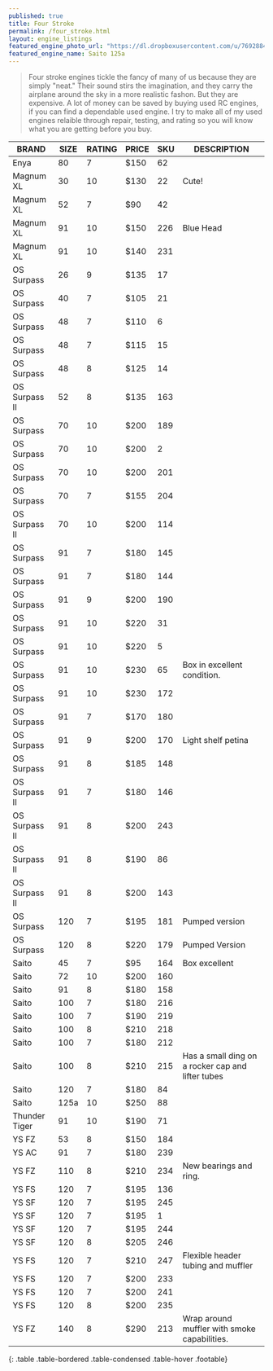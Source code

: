 ```yaml
---
published: true
title: Four Stroke
permalink: /four_stroke.html
layout: engine_listings
featured_engine_photo_url: "https://dl.dropboxusercontent.com/u/76928840/Website%20Photos/featured/4-stroke.jpg"
featured_engine_name: Saito 125a
---
```





> Four stroke engines tickle the fancy of many of us because they are simply "neat." Their sound stirs the imagination, and they carry the airplane around the sky in a more realistic fashon.  But they are expensive.  A lot of money can be saved by buying used RC engines, if you can find a dependable used engine. I try to make all of my used engines relaible through repair, testing, and rating so you will know what you are getting before you buy.

BRAND             | SIZE  | RATING | PRICE | SKU   | DESCRIPTION
------------------|-------|--------|-------|-------|---------------------
Enya              | 80    | 7      | $150  | 62    |
Magnum XL         | 30    | 10     | $130  | 22    | Cute!                                   
Magnum XL         | 52    | 7      | $90   | 42    |                                 
Magnum XL         | 91    | 10     | $150  | 226   | Blue Head
Magnum XL         | 91    | 10     | $140  | 231   |
OS Surpass        | 26    | 9      | $135  | 17    |                              
OS Surpass        | 40    | 7      | $105  | 21    |
OS Surpass        | 48    | 7      | $110  | 6     |   
OS Surpass        | 48    | 7      | $115  | 15    |
OS Surpass        | 48    | 8      | $125  | 14    |  
OS Surpass II     | 52    | 8      | $135  | 163   |                           
OS Surpass        | 70    | 10     | $200  | 189   |
OS Surpass        | 70    | 10     | $200  | 2     |
OS Surpass        | 70    | 10     | $200  | 201   |
OS Surpass        | 70    | 7      | $155  | 204   |                                     
OS Surpass II     | 70    | 10     | $200  | 114   |                             
OS Surpass        | 91    | 7      | $180  | 145   |
OS Surpass        | 91    | 7      | $180  | 144   |                                
OS Surpass        | 91    | 9      | $200  | 190   |
OS Surpass        | 91    | 10     | $220  | 31    |
OS Surpass        | 91    | 10     | $220  | 5     |
OS Surpass        | 91    | 10     | $230  | 65    | Box in excellent condition.
OS Surpass        | 91    | 10     | $230  | 172   |
OS Surpass        | 91    | 7      | $170  | 180   |                               
OS Surpass        | 91    | 9      | $200  | 170   | Light shelf petina    
OS Surpass        | 91    | 8      | $185  | 148   |
OS Surpass II     | 91    | 7      | $180  | 146   |                       
OS Surpass II     | 91    | 8      | $200  | 243   |
OS Surpass II     | 91    | 8      | $190  | 86    |
OS Surpass II     | 91    | 8      | $200  | 143   |                           
OS Surpass        | 120   | 7      | $195  | 181   | Pumped version
OS Surpass        | 120   | 8      | $220  | 179   | Pumped Version                                    
Saito             | 45    | 7      | $95   | 164   | Box excellent                                         
Saito             | 72    | 10     | $200  | 160   |                         
Saito             | 91    | 8      | $180  | 158   |            
Saito             | 100   | 7      | $180  | 216   |
Saito             | 100   | 7      | $190  | 219   |                                   
Saito             | 100   | 8      | $210  | 218   |
Saito             | 100   | 7      | $180  | 212   |                                        
Saito             | 100   | 8      | $210  | 215   | Has a small ding on a rocker cap and lifter tubes
Saito             | 120   | 7      | $180  | 84    |
Saito             | 125a  | 10     | $250  | 88    |                             
Thunder Tiger     | 91    | 10     | $190  | 71    |                                 
YS FZ             | 53    | 8      | $150  | 184   |                                 
YS AC             | 91    | 7      | $180  | 239   |
YS FZ             | 110   | 8      | $210  | 234   | New bearings and ring.                                    
YS FS             | 120   | 7      | $195  | 136   |
YS SF             | 120   | 7      | $195  | 245   |
YS SF             | 120   | 7      | $195  | 1     |                                     
YS SF             | 120   | 7      | $195  | 244   |  
YS SF             | 120   | 8      | $205  | 246   |                                  
YS FS             | 120   | 7      | $210  | 247   | Flexible header tubing and muffler
YS FS             | 120   | 7      | $200  | 233   |
YS FS             | 120   | 7      | $200  | 241   | 
YS FS             | 120   | 8      | $200  | 235   |                                        
YS FZ             | 140   | 8      | $290  | 213   | Wrap around muffler with smoke capabilities. 
{: .table .table-bordered .table-condensed .table-hover .footable}
